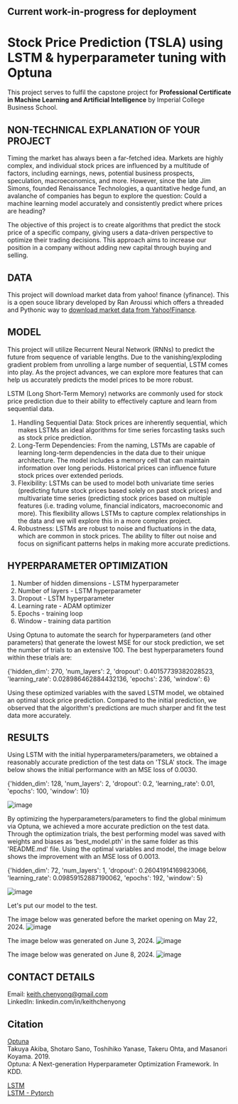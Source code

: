 ## Current work-in-progress for deployment

# Stock Price Prediction (TSLA) using LSTM & hyperparameter tuning with Optuna
This project serves to fulfil the capstone project for <b>Professional Certificate in Machine Learning and Artificial Intelligence</b> by Imperial College Business School. 


## NON-TECHNICAL EXPLANATION OF YOUR PROJECT
Timing the market has always been a far-fetched idea. Markets are highly complex, and individual stock prices are influenced by a multitude of factors, including earnings, news, potential business prospects, speculation, macroeconomics, and more. However, since the late Jim Simons, founded Renaissance Technologies, a quantitative hedge fund, an avalanche of companies has begun to explore the question: Could a machine learning model accurately and consistently predict where prices are heading? 

The objective of this project is to create algorithms that predict the stock price of a specific company, giving users a data-driven perspective to optimize their trading decisions. This approach aims to increase our position in a company without adding new capital through buying and selling.


## DATA
This project will download market data from yahoo! finance (yfinance). This is a open souce library developed by Ran Aroussi which offers a threaded and Pythonic way to [download market data from Yahoo!Finance](https://pypi.org/project/yfinance/). 


## MODEL 
This project will utilize Recurrent Neural Network (RNNs) to predict the future from sequence of variable lengths. Due to the vanishing/exploding gradient problem from unrolling a large number of sequential, LSTM comes into play. As the project advances, we can explore more features that can help us accurately predicts the model prices to be more robust.

LSTM (Long Short-Term Memory) networks are commonly used for stock price prediction due to their ability to effectively capture and learn from sequential data. 

1. Handling Sequential Data: Stock prices are inherently sequential, which makes LSTMs an ideal algorithms for time series forcasting tasks such as stock price prediction.
2. Long-Term Dependencies: From the naming, LSTMs are capable of learning long-term dependencies in the data due to their unique architecture. The model includes a memory cell that can maintain information over long periods. Historical prices can influence future stock prices over extended periods.
3. Flexibility: LSTMs can be used to model both univariate time series (predicting future stock prices based solely on past stock prices) and multivariate time series (predicting stock prices based on multiple features (i.e. trading volume, financial indicators, macroeconomic and more). This flexibility allows LSTMs to capture complex relationships in the data and we will explore this in a more complex project.
4. Robustness: LSTMs are robust to noise and fluctuations in the data, which are common in stock prices. The ability to filter out noise and focus on significant patterns helps in making more accurate predictions.


## HYPERPARAMETER OPTIMIZATION
1.	Number of hidden dimensions - LSTM hyperparameter
2.	Number of layers - LSTM hyperparameter
3.	Dropout - LSTM hyperparameter
4.	Learning rate - ADAM optimizer
5.	Epochs - training loop
6.	Window - training data partition

Using Optuna to automate the search for hyperparameters (and other parameters) that generate the lowest MSE for our stock prediction, we set the number of trials to an extensive 100. The best hyperparameters found within these trials are:

{'hidden_dim': 270, 'num_layers': 2, 'dropout': 0.40157739382028523, 'learning_rate': 0.028986462884432136, 'epochs': 236, 'window': 6}

Using these optimized variables with the saved LSTM model, we obtained an optimal stock price prediction. Compared to the initial prediction, we observed that the algorithm's predictions are much sharper and fit the test data more accurately.


## RESULTS
Using LSTM with the initial hyperparameters/parameters, we obtained a reasonably accurate prediction of the test data on 'TSLA' stock. The image below shows the initial performance with an MSE loss of 0.0030.

{'hidden_dim': 128, 'num_layers': 2, 'dropout': 0.2, 'learning_rate': 0.01, 'epochs': 100, 'window': 10}

![image](https://github.com/KeithChenYong/AI-ML-Imperial-College-Business-School/assets/133010489/cbcb1cec-c56d-4240-befc-c28e770d8ff2)


By optimizing the hyperparameters/parameters to find the global minimum via Optuna, we achieved a more accurate prediction on the test data. Through the optimization trials, the best performing model was saved with weights and biases as 'best_model.pth' in the same folder as this 'README.md' file. Using the optimal variables and model, the image below shows the improvement with an MSE loss of 0.0013.

{'hidden_dim': 72, 'num_layers': 1, 'dropout': 0.26041914169823066, 'learning_rate': 0.09859152887190062, 'epochs': 192, 'window': 5}

![image](https://github.com/KeithChenYong/AI-ML-Imperial-College-Business-School/assets/133010489/a64a9337-5339-46d0-b2d6-31ec0ae6f685)


Let's put our model to the test. 

The image below was generated before the market opening on May 22, 2024.
![image](https://github.com/KeithChenYong/AI-ML-Imperial-College-Business-School/assets/133010489/11866111-332c-4b25-abad-1313b1222761)

The image below was generated on June 3, 2024.
![image](https://github.com/KeithChenYong/AI-ML-Imperial-College-Business-School/assets/133010489/46948c01-8f2a-4935-86bd-cdcd5bccf1b6)

The image below was generated on June 8, 2024.
![image](https://github.com/KeithChenYong/AI-ML-Imperial-College-Business-School/assets/133010489/1501cea8-d48b-41b1-b40b-055633445c22)


## CONTACT DETAILS
Email:     keith.chenyong@gmail.com <br>
LinkedIn:  linkedin.com/in/keithchenyong

## Citation <br>
[Optuna](https://optuna.readthedocs.io/en/stable/index.html) <br>
Takuya Akiba, Shotaro Sano, Toshihiko Yanase, Takeru Ohta, and Masanori Koyama. 2019.<br>
Optuna: A Next-generation Hyperparameter Optimization Framework. In KDD.

[LSTM](https://medium.com/analytics-vidhya/lstms-explained-a-complete-technically-accurate-conceptual-guide-with-keras-2a650327e8f2) <br>
[LSTM - Pytorch](https://pytorch.org/docs/stable/generated/torch.nn.LSTM.html)
